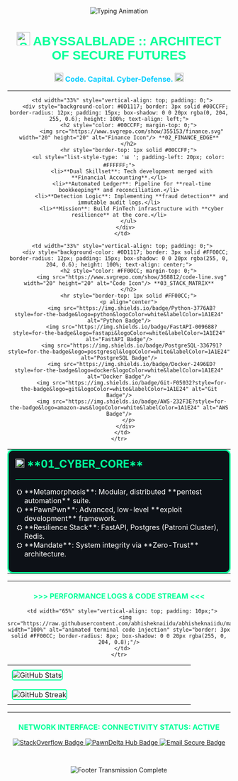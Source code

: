 <p align="center">
  <img src="https://readme-typing-svg.herokuapp.com?font=Orbitron&size=36&duration=2000&pause=300&color=00FF99&center=true&vCenter=true&width=900&lines=>>>+ABYSSALBLADE+PROJECT+INITIATION+::+DEEP+SYSTEM+INTEGRITY+CHECK+ONLINE" alt="Typing Animation" />
</p>

<h1 align="center" style="color: #00FF99; font-family: 'Orbitron', sans-serif;">
  <img src="https://www.svgrepo.com/show/511520/shield-check.svg" width="30" height="30" alt="Shield Icon"/> ABYSSALBLADE :: ARCHITECT OF SECURE FUTURES
</h1>
<h3 align="center" style="color: #00CCFF;">
  <img src="https://www.svgrepo.com/show/448209/chip.svg" width="20" height="20" alt="Chip Icon"/> Code. Capital. Cyber-Defense. <img src="https://www.svgrepo.com/show/448209/chip.svg" width="20" height="20" alt="Chip Icon"/>
</h3>

---

<div align="center">
  <table width="100%" cellspacing="15">
    <tr>
      <td width="33%" style="vertical-align: top; padding: 0;">
        <div style="background-color: #0D1117; border: 3px solid #00FF99; border-radius: 12px; padding: 15px; box-shadow: 0 0 20px rgba(0, 255, 153, 0.6); height: 100%; text-align: left;">
          <h2 style="color: #00FF99; margin-top: 0;">
            <img src="https://www.svgrepo.com/show/368812/code-line.svg" width="20" height="20" alt="Code Icon"/> **01_CYBER_CORE**
          </h2>
          <hr style="border-top: 1px solid #00FF99;">
          <ul style="list-style-type: '⛭ '; padding-left: 20px; color: #FFFFFF;">
            <li>**Metamorphosis**: Modular, distributed **pentest automation** suite.</li>
            <li>**PawnPwn**: Advanced, low-level **exploit development** framework.</li>
            <li>**Resilience Stack**: FastAPI, Postgres (Patroni Cluster), Redis.</li>
            <li>**Mandate**: System integrity via **Zero-Trust** architecture.</li>
          </ul>
        </div>
      </td>

      <td width="33%" style="vertical-align: top; padding: 0;">
        <div style="background-color: #0D1117; border: 3px solid #00CCFF; border-radius: 12px; padding: 15px; box-shadow: 0 0 20px rgba(0, 204, 255, 0.6); height: 100%; text-align: left;">
          <h2 style="color: #00CCFF; margin-top: 0;">
            <img src="https://www.svgrepo.com/show/355153/finance.svg" width="20" height="20" alt="Finance Icon"/> **02_FINANCE_EDGE**
          </h2>
          <hr style="border-top: 1px solid #00CCFF;">
          <ul style="list-style-type: '📊 '; padding-left: 20px; color: #FFFFFF;">
            <li>**Dual Skillset**: Tech development merged with **Financial Accounting**.</li>
            <li>**Automated Ledger**: Pipeline for **real-time bookkeeping** and reconciliation.</li>
            <li>**Detection Logic**: Implementing **fraud detection** and immutable audit logs.</li>
            <li>**Mission**: Build FinTech infrastructure with **cyber resilience** at the core.</li>
          </ul>
        </div>
      </td>

      <td width="33%" style="vertical-align: top; padding: 0;">
        <div style="background-color: #0D1117; border: 3px solid #FF00CC; border-radius: 12px; padding: 15px; box-shadow: 0 0 20px rgba(255, 0, 204, 0.6); height: 100%; text-align: center;">
          <h2 style="color: #FF00CC; margin-top: 0;">
            <img src="https://www.svgrepo.com/show/368812/code-line.svg" width="20" height="20" alt="Code Icon"/> **03_STACK_MATRIX**
          </h2>
          <hr style="border-top: 1px solid #FF00CC;">
          <p align="center">
            <img src="https://img.shields.io/badge/Python-3776AB?style=for-the-badge&logo=python&logoColor=white&labelColor=1A1E24" alt="Python Badge"/>
            <img src="https://img.shields.io/badge/FastAPI-009688?style=for-the-badge&logo=fastapi&logoColor=white&labelColor=1A1E24" alt="FastAPI Badge"/>
            <img src="https://img.shields.io/badge/PostgreSQL-336791?style=for-the-badge&logo=postgresql&logoColor=white&labelColor=1A1E24" alt="PostgreSQL Badge"/>
            <img src="https://img.shields.io/badge/Docker-2496ED?style=for-the-badge&logo=docker&logoColor=white&labelColor=1A1E24" alt="Docker Badge"/>
            <img src="https://img.shields.io/badge/Git-F05032?style=for-the-badge&logo=git&logoColor=white&labelColor=1A1E24" alt="Git Badge"/>
            <img src="https://img.shields.io/badge/AWS-232F3E?style=for-the-badge&logo=amazon-aws&logoColor=white&labelColor=1A1E24" alt="AWS Badge"/>
          </p>
        </div>
      </td>
    </tr>
  </table>
</div>

---

<h3 align="center" style="color: #00FF99;">>>> PERFORMANCE LOGS & CODE STREAM <<<</h3>
<div align="center">
  <table width="90%">
    <tr>
      <td width="35%" style="vertical-align: top; padding: 10px;">
        <img src="https://github-readme-stats.vercel.app/api?username=abyssalblade110&show_icons=true&theme=tokyonight&hide_border=true&bg_color=0D1117&title_color=FF00CC&icon_color=00FF99&text_color=FFFFFF&rank_icon=github" alt="GitHub Stats" style="border: 2px solid #00FF99; border-radius: 5px;"/>
        <br><br>
        <img src="https://github-readme-streak-stats.herokuapp.com?user=abyssalblade110&theme=tokyonight&hide_border=true&background=0D1117&ring=00FF99&fire=FF00CC&currStreakLabel=00CCFF" alt="GitHub Streak" style="border: 2px solid #00FF99; border-radius: 5px;"/>
      </td>
      
      <td width="65%" style="vertical-align: top; padding: 10px;">
        <img src="https://raw.githubusercontent.com/abhisheknaiidu/abhisheknaiidu/master/code.gif" width="100%" alt="animated terminal code injection" style="border: 3px solid #FF00CC; border-radius: 8px; box-shadow: 0 0 20px rgba(255, 0, 204, 0.8);"/>
      </td>
    </tr>
  </table>
</div>

---

<h3 align="center" style="color: #00FF99;">NETWORK INTERFACE: CONNECTIVITY STATUS: ACTIVE</h3>
<p align="center">
  <a href="https://stackoverflow.com/users/25258544/pawn-delta">
    <img src="https://img.shields.io/badge/StackOverflow-FF6F00?style=for-the-badge&logo=stackoverflow&logoColor=white&labelColor=1A1E24" alt="StackOverflow Badge"/>
  </a>
  <a href="https://pawndelta.netlify.app">
    <img src="https://img.shields.io/badge/PawnDelta_Hub-00CCFF?style=for-the-badge&logo=netlify&logoColor=black&labelColor=1A1E24" alt="PawnDelta Hub Badge"/>
  </a>
  <a href="mailto:your.email@example.com">
    <img src="https://img.shields.io/badge/Encrypted_Email-SECURE-FF00CC?style=for-the-badge&logo=protonmail&logoColor=white&labelColor=1A1E24" alt="Email Secure Badge"/>
  </a>
</p>
<br>
<p align="center">
  <img src="https://capsule-render.vercel.app/api?type=waving&color=0:00FF99,100:00CCFF&height=150&section=footer&text=>>>+SECURE+CHANNEL+DECOMMISSIONED+::+LOGOUT+SUCCESSFUL+<<<&fontColor=FFFFFF&fontSize=24&animation=wave&fontAlignY=45" alt="Footer Transmission Complete"/>
</p>
